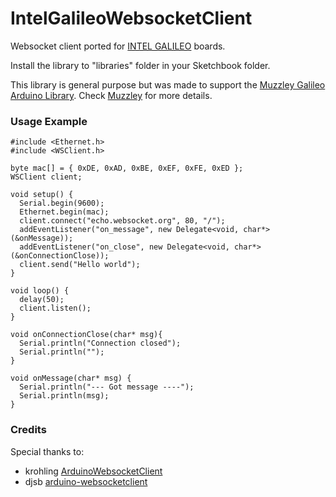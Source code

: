 IntelGalileoWebsocketClient
==============================

Websocket client ported for [INTEL GALILEO](http://arduino.cc/en/ArduinoCertified/IntelGalileo) boards.

Install the library to "libraries" folder in your Sketchbook folder. 

This library is general purpose but was made to support the [Muzzley Galileo Arduino Library](https://github.com/muzzley/muzzleyConnectorArduinoGalileo). Check [Muzzley](http://www.muzzley.com) for more details.


### Usage Example
``` arduino
#include <Ethernet.h>
#include <WSClient.h>

byte mac[] = { 0xDE, 0xAD, 0xBE, 0xEF, 0xFE, 0xED };
WSClient client;

void setup() {
  Serial.begin(9600);
  Ethernet.begin(mac);
  client.connect("echo.websocket.org", 80, "/");
  addEventListener("on_message", new Delegate<void, char*>(&onMessage));
  addEventListener("on_close", new Delegate<void, char*>(&onConnectionClose));
  client.send("Hello world");
}

void loop() {
  delay(50);
  client.listen();
}

void onConnectionClose(char* msg){
  Serial.println("Connection closed");
  Serial.println("");
}

void onMessage(char* msg) {
  Serial.println("--- Got message ----");
  Serial.println(msg);
}

```


### Credits
Special thanks to:
  - krohling [ArduinoWebsocketClient](https://github.com/krohling/ArduinoWebsocketClient)
  - djsb [arduino-websocketclient](https://github.com/djsb/arduino-websocketclient)